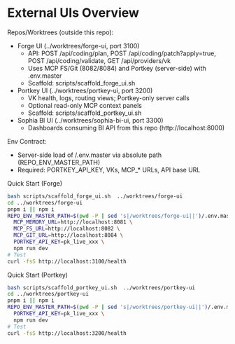 # External UIs Overview

Repos/Worktrees (outside this repo):
- Forge UI (../worktrees/forge-ui, port 3100)
  - API: POST /api/coding/plan, POST /api/coding/patch?apply=true, POST /api/coding/validate, GET /api/providers/vk
  - Uses MCP FS/Git (8082/8084) and Portkey (server-side) with .env.master
  - Scaffold: scripts/scaffold_forge_ui.sh
- Portkey UI (../worktrees/portkey-ui, port 3200)
  - VK health, logs, routing views; Portkey-only server calls
  - Optional read-only MCP context panels
  - Scaffold: scripts/scaffold_portkey_ui.sh
- Sophia BI UI (../worktrees/sophia-bi-ui, port 3300)
  - Dashboards consuming BI API from this repo (http://localhost:8000)

Env Contract:
- Server-side load of <repo>/.env.master via absolute path (REPO_ENV_MASTER_PATH)
- Required: PORTKEY_API_KEY, VKs, MCP_* URLs, API base URL

Quick Start (Forge)
```bash
bash scripts/scaffold_forge_ui.sh  ../worktrees/forge-ui
cd ../worktrees/forge-ui
pnpm i || npm i
REPO_ENV_MASTER_PATH=$(pwd -P | sed 's|/worktrees/forge-ui||')/.env.master \
  MCP_MEMORY_URL=http://localhost:8081 \
  MCP_FS_URL=http://localhost:8082 \
  MCP_GIT_URL=http://localhost:8084 \
  PORTKEY_API_KEY=pk_live_xxx \
  npm run dev
# Test
curl -fsS http://localhost:3100/health
```

Quick Start (Portkey)
```bash
bash scripts/scaffold_portkey_ui.sh  ../worktrees/portkey-ui
cd ../worktrees/portkey-ui
pnpm i || npm i
REPO_ENV_MASTER_PATH=$(pwd -P | sed 's|/worktrees/portkey-ui||')/.env.master \
  PORTKEY_API_KEY=pk_live_xxx \
  npm run dev
# Test
curl -fsS http://localhost:3200/health
```
